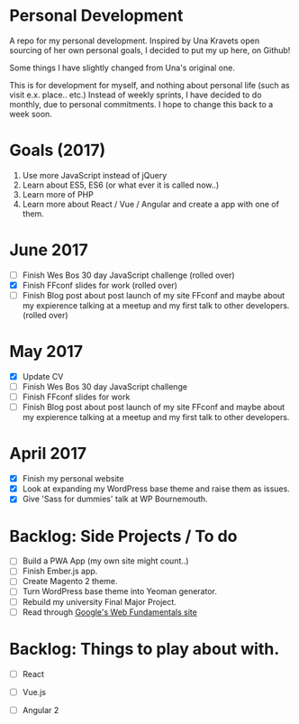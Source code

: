 # Personal Development
A repo for my personal development. Inspired by Una Kravets open sourcing of her own personal goals, I decided to put my up here, on Github!

Some things I have slightly changed from Una's original one.

This is for development for myself, and nothing about personal life (such as visit e.x. place.. etc.)
Instead of weekly sprints, I have decided to do monthly, due to personal commitments. I hope to change this back to a week soon.

# Goals (2017)
1. Use more JavaScript instead of jQuery
2. Learn about ES5, ES6 (or what ever it is called now..)
3. Learn more of PHP
4. Learn more about React / Vue / Angular and create a app with one of them.

# June 2017
- [ ] Finish Wes Bos 30 day JavaScript challenge (rolled over)
- [x] Finish FFconf slides for work (rolled over)
- [ ] Finish Blog post about post launch of my site FFconf and maybe about my expierence talking at a meetup and my first talk to other developers. (rolled over)

# May 2017
- [x] Update CV
- [ ] Finish Wes Bos 30 day JavaScript challenge
- [ ] Finish FFconf slides for work
- [ ] Finish Blog post about post launch of my site FFconf and maybe about my expierence talking at a meetup and my first talk to other developers.

# April 2017
- [x] Finish my personal website
- [x] Look at expanding my WordPress base theme and raise them as issues.
- [x] Give 'Sass for dummies' talk at WP Bournemouth.

# Backlog: Side Projects / To do
- [ ] Build a PWA App (my own site might count..)
- [ ] Finish Ember.js app.
- [ ] Create Magento 2 theme.
- [ ] Turn WordPress base theme into Yeoman generator.
- [ ] Rebuild my university Final Major Project. 
- [ ] Read through [Google's Web Fundamentals site](https://developers.google.com/web/fundamentals/)

# Backlog: Things to play about with.
- [ ] React
- [ ] Vue.js
- [ ] Angular 2

